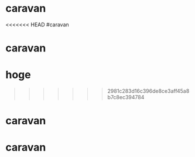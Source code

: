# caravan
<<<<<<< HEAD
#caravan
# caravan
hoge
=======
>>>>>>> 2981c283d16c396de8ce3aff45a8b7c8ec394784
# caravan
# caravan
